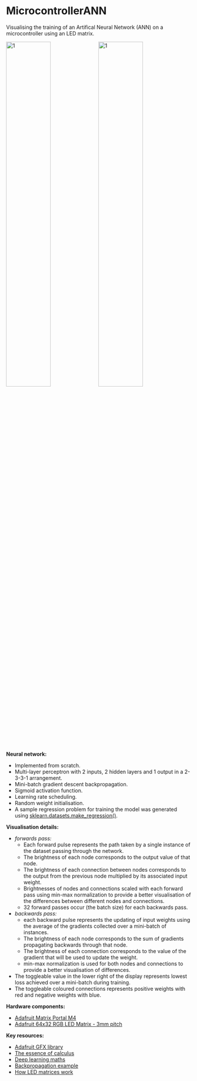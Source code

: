 # MicrocontrollerANN
Visualising the training of an Artifical Neural Network (ANN) on a microcontroller using an LED matrix.

<meta http-equiv="cache-control" content="no-cache" />
<meta http-equiv="Pragma" content="no-cache" />
<meta http-equiv="Expires" content="-1" />

  <picture>
    <source media="(min-width:650px)" srcset="https://user-images.githubusercontent.com/73485794/219461093-48db8680-01a6-4c4e-b943-4023e8bdf0e1.gif" width="49%">
    <img src="https://user-images.githubusercontent.com/73485794/219461093-48db8680-01a6-4c4e-b943-4023e8bdf0e1.gif" alt="1" width="100%">
  </picture>

  <picture>
    <source media="(min-width:650px)" srcset="https://user-images.githubusercontent.com/73485794/219456615-4837c9aa-6c16-4c9a-bf55-155be06a4e50.gif" width="49%">
      <img src="https://user-images.githubusercontent.com/73485794/219456615-4837c9aa-6c16-4c9a-bf55-155be06a4e50.gif" alt="1" width="100%">
  </picture>
 <p align="middle" border="0" padding="0" margin="0">
</p>


__Neural network:__
- Implemented from scratch.
- Multi-layer perceptron with 2 inputs, 2 hidden layers and 1 output in a 2-3-3-1 arrangement.
- Mini-batch gradient descent backpropagation.
- Sigmoid activation function.
- Learning rate scheduling.
- Random weight initialisation.
- A sample regression problem for training the model was generated using [sklearn.datasets.make_regression()](https://scikit-learn.org/stable/modules/generated/sklearn.datasets.make_regression.html).

__Visualisation details:__<br>
- _forwards pass:_
  - Each forward pulse represents the path taken by a single instance of the dataset passing through the network.
  - The brightness of each node corresponds to the output value of that node.
  - The brightness of each connection between nodes corresponds to the output from the previous node multiplied by its associated input weight.
  - Brightnesses of nodes and connections scaled with each forward pass using min-max normalization to provide a better visualisation of the differences between different nodes and connections. 
  - 32 forward passes occur (the batch size) for each backwards pass.
- _backwards pass:_
  - each backward pulse represents the updating of input weights using the average of the gradients collected over a mini-batch of instances.
  - The brightness of each node corresponds to the sum of gradients propagating backwards through that node.
  - The brightness of each connection corresponds to the value of the gradient that will be used to update the weight.
  - min-max normalization is used for both nodes and connections to provide a better visualisation of differences.
- The toggleable value in the lower right of the display represents lowest loss achieved over a mini-batch during training.
- The toggleable coloured connections represents positive weights with red and negative weights with blue.


__Hardware components:__
- [Adafruit Matrix Portal M4](https://learn.adafruit.com/adafruit-matrixportal-m4?view=all)
- [Adafruit 64x32 RGB LED Matrix - 3mm pitch](https://www.adafruit.com/product/2279)

__Key resources:__
- [Adafruit GFX library](https://learn.adafruit.com/adafruit-gfx-graphics-library/overview)
- [The essence of calculus](https://www.youtube.com/watch?v=WUvTyaaNkzM&list=PL0-GT3co4r2wlh6UHTUeQsrf3mlS2lk6x&index=2&t=27s)
- [Deep learning maths](https://www.youtube.com/playlist?list=PLZHQObOWTQDNU6R1_67000Dx_ZCJB-3pi)
- [Backpropagation example](https://mattmazur.com/2015/03/17/a-step-by-step-backpropagation-example/)
- [How LED matrices work](https://www.instructables.com/Practical-Guide-to-LEDs-4-Matrix-Multiplexing/#ALLSTEPS)


